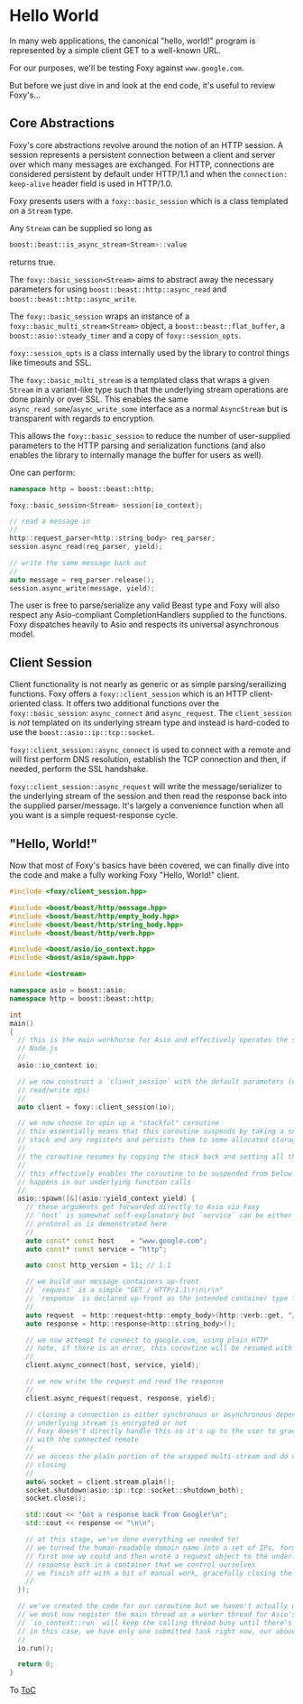 # Hello World

In many web applications, the canonical "hello, world!" program is represented by a simple client
GET to a well-known URL.

For our purposes, we'll be testing Foxy against `www.google.com`.

But before we just dive in and look at the end code, it's useful to review Foxy's...

## Core Abstractions

Foxy's core abstractions revolve around the notion of an HTTP session. A session represents a
persistent connection between a client and server over which many messages are exchanged. For HTTP,
connections are considered persistent by default under HTTP/1.1 and when the
`connection: keep-alive` header field is used in HTTP/1.0.

Foxy presents users with a `foxy::basic_session` which is a class templated on a `Stream` type.

Any `Stream` can be supplied so long as
```c++
boost::beast::is_async_stream<Stream>::value
```
returns true.

The `foxy::basic_session<Stream>` aims to abstract away the necessary parameters for using
`boost::beast::http::async_read` and `boost::beast::http::async_write`.

The `foxy::basic_session` wraps an instance of a `foxy::basic_multi_stream<Stream>` object, a
`boost::beast::flat_buffer`, a `boost::asio::steady_timer` and a copy of `foxy::session_opts`.

`foxy::session_opts` is a class internally used by the library to control things like timeouts and
SSL.

The `foxy::basic_multi_stream` is a templated class that wraps a given `Stream` in a variant-like
type such that the underlying stream operations are done plainly or over SSL. This enables the same
`async_read_some`/`async_write_some` interface as a normal `AsyncStream` but is transparent with
regards to encryption.

This allows the `foxy::basic_session` to reduce the number of user-supplied parameters to the HTTP
parsing and serialization functions (and also enables the library to internally manage the buffer
for users as well).

One can perform:
```c++
namespace http = boost::beast::http;

foxy::basic_session<Stream> session{io_context};

// read a message in
//
http::request_parser<http::string_body> req_parser;
session.async_read(req_parser, yield);

// write the same message back out
//
auto message = req_parser.release();
session.async_write(message, yield);
```

The user is free to parse/serialize any valid Beast type and Foxy will also respect any
Asio-compliant CompletionHandlers supplied to the functions. Foxy dispatches heavily to Asio and
respects its universal asynchronous model.

## Client Session

Client functionality is not nearly as generic or as simple parsing/serailizing functions. Foxy
offers a `foxy::client_session` which is an HTTP client-oriented class. It offers two additional
functions over the `foxy::basic_session`: `async_connect` and `async_request`. The `client_session`
is _not_ templated on its underlying stream type and instead is hard-coded to use the
`boost::asio::ip::tcp::socket`.

`foxy::client_session::async_connect` is used to connect with a remote and will first perform DNS
resolution, establish the TCP connection and then, if needed, perform the SSL handshake.

`foxy::client_session::async_request` will write the message/serializer to the underlying stream of
the session and then read the response back into the supplied parser/message. It's largely a
convenience function when all you want is a simple request-response cycle.

## "Hello, World!"

Now that most of Foxy's basics have been covered, we can finally dive into the code and make a fully
working Foxy "Hello, World!" client.

```c++
#include <foxy/client_session.hpp>

#include <boost/beast/http/message.hpp>
#include <boost/beast/http/empty_body.hpp>
#include <boost/beast/http/string_body.hpp>
#include <boost/beast/http/verb.hpp>

#include <boost/asio/io_context.hpp>
#include <boost/asio/spawn.hpp>

#include <iostream>

namespace asio = boost::asio;
namespace http = boost::beast::http;

int
main()
{
  // this is the main workhorse for Asio and effectively operates the same as the event loop in
  // Node.js
  //
  asio::io_context io;

  // we now construct a `client_session` with the default parameters (no SSL, timeout of 1s on
  // read/write ops)
  //
  auto client = foxy::client_session(io);

  // we now choose to spin up a "stackful" coroutine
  // this essentially means that this coroutine suspends by taking a snapshot of the current call
  // stack and any registers and persists them to some allocated storage
  //
  // the coroutine resumes by copying the stack back and setting all the appropriate registers again
  //
  // this effectively enables the coroutine to be suspended from below us as the actual suspension
  // happens in our underlying function calls
  //
  asio::spawn([&](asio::yield_context yield) {
    // these arguments get forwarded directly to Asio via Foxy
    // `host` is somewhat self-explanatory but `service` can be either a port number directly or a
    // protocol as is demonstrated here
    //
    auto const* const host    = "www.google.com";
    auto const* const service = "http";

    auto const http_version = 11; // 1.1

    // we build our message containers up-front
    // `request` is a simple "GET / HTTP/1.1\r\n\r\n"
    // `response` is declared up-front as the intended container type for the reply from Google
    //
    auto request  = http::request<http::empty_body>(http::verb::get, "/", http_version);
    auto response = http::response<http::string_body>();

    // we now attempt to connect to google.com, using plain HTTP
    // note, if there is an error, this coroutine will be resumed with an exception
    //
    client.async_connect(host, service, yield);

    // we now write the request and read the response
    //
    client.async_request(request, response, yield);

    // closing a connection is either synchronous or asynchronous depending on whether or not the
    // underlying stream is encrypted or not
    // Foxy doesn't directly handle this so it's up to the user to gracefully close the connection
    // with the connected remote
    //
    // we access the plain portion of the wrapped multi-stream and do normal Asio TCP connection
    // closing
    //
    auto& socket = client.stream.plain();
    socket.shutdown(asio::ip::tcp::socket::shutdown_both);
    socket.close();

    std::cout << "Got a response back from Google!\n";
    std::cout << response << "\n\n";

    // at this stage, we've done everything we needed to!
    // we turned the human-readable domain name into a set of IPs, formed a TCP connection with the
    // first one we could and then wrote a request object to the underlying TCP stream and read the
    // response back in a container that we control ourselves
    // we finish off with a bit of manual work, gracefully closing the TCP connection ourselves
    //
  });

  // we've created the code for our coroutine but we haven't actually done any work yet
  // we must now register the main thread as a worker thread for Asio's `io_context`
  // `io_context::run` will keep the calling thread busy until there's no more work to do
  // in this case, we have only one submitted task right now, our above coroutine
  //
  io.run();

  return 0;
}
```

To [ToC](./index.md#Table-of-Contents)
